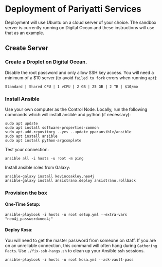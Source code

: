 # Deployment of Pariyatti Services

Deployment will use Ubuntu on a cloud server of your choice. The sandbox server is currently running on Digital Ocean and these instructions will use that as an example.

## Create Server

### Create a Droplet on Digital Ocean.

Disable the root password and only allow SSH key access. You will need a minimum of a $10 server (to avoid `failed to fork` errors when running `apt`):

`Standard | Shared CPU | 1 vCPU | 2 GB | 25 GB | 2 TB | $10/mo`


### Install Ansible

Use your own computer as the Control Node. Locally, run the following commands which will install ansible and python (if necessary):

```
sudo apt update
sudo apt install software-properties-common
sudo apt-add-repository --yes --update ppa:ansible/ansible
sudo apt install ansible
sudo apt install python-argcomplete
```

Test your connection:

```
ansible all -i hosts -u root -m ping
```

Install ansible roles from Galaxy:

```
ansible-galaxy install kevincoakley.neo4j
ansible-galaxy install ansistrano.deploy ansistrano.rollback
```

### Provision the box

#### One-Time Setup:

```
ansible-playbook -i hosts -u root setup.yml --extra-vars "neo4j_password=neo4j"
```

#### Deploy Kosa:

You will need to get the master password from someone on staff. If you are on an unreliable connection, this command will often hang during `Gathering Facts`. Use `./fix-ssh-hangs.sh` to clean up your Ansible ssh sessions.

```
ansible-playbook -i hosts -u root kosa.yml --ask-vault-pass
```
